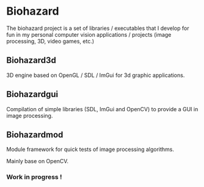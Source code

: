 # Biohazard

The biohazard project is a set of libraries / executables that I develop for fun in my personal computer vision applications / projects (image processing, 3D, video games, etc.)

## Biohazard3d

3D engine based on OpenGL / SDL / ImGui for 3d graphic applications.

## Biohazardgui

Compilation of simple libraries (SDL, ImGui and OpenCV) to provide a GUI in image processing.

## Biohazardmod

Module framework for quick tests of image processing algorithms.

Mainly base on OpenCV.


### Work in progress !

